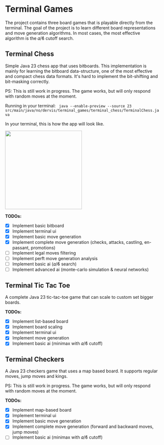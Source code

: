 # Terminal Games

The project contains three board games that is playable directly from the terminal.
The goal of the project is to learn different board representations and move generation algorithms.
In most cases, the most effective algorithm is the 𝛼/ϐ cutoff search.

## Terminal Chess
Simple Java 23 chess app that uses bitboards.
This implementation is mainly for learning the bitboard data-structure, one of the most effective and compact chess data formats.
It's hard to implement the bit-shifting and bit-masking correctly.

PS: This is still work in progress. The game works, but will only respond with random moves at the moment.

Running in your terminal:
` java --enable-preview --source 23  src/main/java/no/dervis/terminal_games/terminal_chess/TerminalChess.java`

In your terminal, this is how the app will look like.

<img height="256" src="board.png" width="250"/>

**TODOs:**
- [x] Implement basic bitboard
- [x] Implement terminal ui
- [x] Implement basic move generation
- [x] Implement complete move generation (checks, attacks, castling, en-passant, promotions)
- [ ] Implement legal moves filtering
- [ ] Implement perft move generation analysis
- [ ] Implement basic ai (𝛼/ϐ search)
- [ ] Implement advanced ai (monte-carlo simulation & neural networks)

## Terminal Tic Tac Toe
A complete Java 23 tic-tac-toe game that can scale to custom set bigger boards.

**TODOs:**
- [x] Implement list-based board
- [x] Implement board scaling
- [x] Implement terminal ui
- [x] Implement move generation
- [x] Implement basic ai (minimax with 𝛼/ϐ cutoff)

## Terminal Checkers
A Java 23 checkers game that uses a map based board. It supports regular moves, jump moves and kings.

PS: This is still work in progress. The game works, but will only respond with random moves at the moment.

**TODOs:**
- [x] Implement map-based board
- [x] Implement terminal ui
- [x] Implement basic move generation
- [x] Implement complete move generation (forward and backward moves, jump moves)
- [ ] Implement basic ai (minimax with 𝛼/ϐ cutoff)